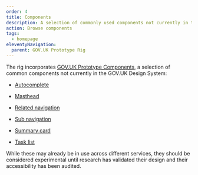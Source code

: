 ```yaml
---
order: 4
title: Components
description: A selection of commonly used components not currently in the GOV.UK Design System.
action: Browse components
tags:
  - homepage
eleventyNavigation:
  parent: GOV.UK Prototype Rig
---
```


The rig incorporates [GOV.UK Prototype Components](https://x-govuk.github.io/govuk-prototype-components/), a selection of common components not currently in the GOV.UK Design System:

* [Autocomplete](https://x-govuk.github.io/govuk-prototype-components/autocomplete/)

* [Masthead](https://x-govuk.github.io/govuk-prototype-components/masthead/)

* [Related navigation](https://x-govuk.github.io/govuk-prototype-components/related-navigation/)

* [Sub navigation](https://x-govuk.github.io/govuk-prototype-components/sub-navigation/)

* [Summary card](https://x-govuk.github.io/govuk-prototype-components/summary-card/)

* [Task list](https://x-govuk.github.io/govuk-prototype-components/task-list/)

While these may already be in use across different services, they should be considered experimental until research has validated their design and their accessibility has been audited.

